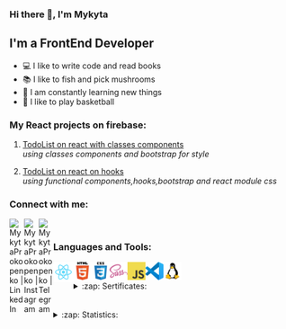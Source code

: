 ### Hi there 👋, I'm Mykyta

## I'm a FrontEnd Developer

- 💻 I like to write code and read books
- 📚 I like to fish and pick mushrooms
- 🥅 I am constantly learning new things
- 🏀 I like to play basketball

### My React projects on firebase:

1. <a href="https://todolist-onclasses.web.app/">TodoList on react with classes components</a></br>
*using classes components and bootstrap for style*


2. <a href="https://todolist-onfunctional.web.app/">TodoList on react on hooks</a></br>
*using functional components,hooks,bootstrap and react module css*


### Connect with me:

[<img align="left" alt="MykytaProkopenko | LinkedIn" width="26px" src="https://cdn.cdnlogo.com/logos/l/66/linkedin-icon.svg" />][linkedin]
[<img align="left" alt="MykytaProkopenko | Instagram" width="26px" src="https://cdn.cdnlogo.com/logos/f/83/facebook.svg" />][facebook]
[<img align="left" alt="MykytaProkopenko | Telegram" width="26px" src="https://cdn.cdnlogo.com/logos/t/84/telegram.svg" />][telegram]

<br />

### Languages and Tools:

<img align="left" alt="React" width="36px" src="https://raw.githubusercontent.com/github/explore/80688e429a7d4ef2fca1e82350fe8e3517d3494d/topics/react/react.png" />
<img align="left" alt="HTML5" width="32px" src="https://raw.githubusercontent.com/github/explore/80688e429a7d4ef2fca1e82350fe8e3517d3494d/topics/html/html.png" />
<img align="left" alt="CSS3" width="32px" src="https://raw.githubusercontent.com/github/explore/80688e429a7d4ef2fca1e82350fe8e3517d3494d/topics/css/css.png" />
<img align="left" alt="Sass" width="32px" src="https://raw.githubusercontent.com/github/explore/80688e429a7d4ef2fca1e82350fe8e3517d3494d/topics/sass/sass.png" />
<img align="left" alt="JavaScript" width="32px" src="https://raw.githubusercontent.com/github/explore/80688e429a7d4ef2fca1e82350fe8e3517d3494d/topics/javascript/javascript.png" />
<img align="left" alt="Visual Studio Code" width="32px" src="https://raw.githubusercontent.com/github/explore/80688e429a7d4ef2fca1e82350fe8e3517d3494d/topics/visual-studio-code/visual-studio-code.png" />
<img align="left" alt="Visual Studio Code" width="32px"
src="https://raw.githubusercontent.com/github/explore/80688e429a7d4ef2fca1e82350fe8e3517d3494d/topics/linux/linux.png" />


<br />
<br />
<details>
  <summary>:zap: Sertificates:</summary>
  <br /> 
  Javascript 2.0 Itgid.info
  <br />
   <img align="left" alt="Javascript 2.0" src="https://files.fm/thumb_show.php?i=kjt85mwqz" />
</details>
<br />
<br />

<details>
  <summary>:zap: Statistics:</summary>
   <img align="left" alt="codeSTACKr's GitHub Stats" src="https://github-readme-stats.vercel.app/api/top-langs/?username=maxxtron&langs_count=8&layout=compact" />
  <br />
<br />
   <img align="left" alt="codeSTACKr's GitHub Stats" src="https://github-readme-stats.vercel.app/api?username=maxxtron&show_icons=true" />
</details>

[linkedin]: https://www.linkedin.com/in/mykyta-prokopenko-67b874195
[facebook]: https://www.facebook.com/profile.php?id=100009199810774
[telegram]: https://t.me/maxxtron
